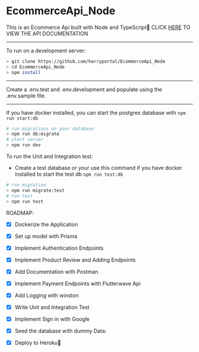 # EcommerceApi_Node    
This is an Ecommerce Api built with Node and TypeScript:rocket:
CLICK [HERE](https://documenter.getpostman.com/view/20276941/2s935hS7TG) TO VIEW THE API DOCUMENTATION

***
To run on a development server: 

```sh
> git clone https://github.com/harryportal/EcommerceApi_Node
> cd EcommerceApi_Node
> npm install
```

***
Create a .env.test and .env.development and populate using the .env.sample file.
***
If you have docker installed, you can start the postgres database with ```npm run start:db```

```sh
# run migrations on your database
> npm run db:migrate
# start server
> npm run dev
```

To run the Unit and Integration test:
- Create a test database or your use this command if you have docker installed to start the test db ```npm run test:db```
```sh
# run migration
> npm run migrate:test
# run test
> npm run test
```

ROADMAP:
- [x] Dockerize the Application
- [x] Set up model with Prisma
- [x] Implement Authentication Endpoints
- [x] Implement Product Review and Adding Endpoints
- [x] Add Documentation with Postman
- [x] Implement Payment Endpoints with Flutterwave Api
- [x] Add Logging with winston
- [x] Write Unit and Integration Test
- [x] Implement Sign in with Google
- [x] Seed the database with dummy Data: 
- [x] Deploy to Heroku:rocket: 

